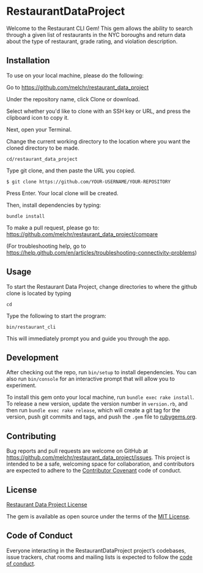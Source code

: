 # RestaurantDataProject

Welcome to the Restaurant CLI Gem! This gem allows the ability to search through a given list of restaurants in the NYC boroughs and return data about the type of restaurant, grade rating, and violation description.

## Installation

To use on your local machine, please do the following:

Go to https://github.com/melchr/restaurant_data_project

Under the repository name, click Clone or download.

Select whether you'd like to clone with an SSH key or URL, and press the clipboard icon to copy it.

Next, open your Terminal.

Change the current working directory to the location where you want the cloned directory to be made.
```
cd/restaurant_data_project
```

Type git clone, and then paste the URL you copied.
```
$ git clone https://github.com/YOUR-USERNAME/YOUR-REPOSITORY
```
Press Enter. Your local clone will be created.

Then, install dependencies by typing:
```
bundle install
```

To make a pull request, please go to: https://github.com/melchr/restaurant_data_project/compare

(For troubleshooting help, go to https://help.github.com/en/articles/troubleshooting-connectivity-problems)

## Usage

To start the Restaurant Data Project, change directories to where the github clone is located by typing
```
cd
```
Type the following to start the program:
```
bin/restaurant_cli
```
This will immediately prompt you and guide you through the app.

## Development

After checking out the repo, run `bin/setup` to install dependencies. You can also run `bin/console` for an interactive prompt that will allow you to experiment.

To install this gem onto your local machine, run `bundle exec rake install`. To release a new version, update the version number in `version.rb`, and then run `bundle exec rake release`, which will create a git tag for the version, push git commits and tags, and push the `.gem` file to [rubygems.org](https://rubygems.org).

## Contributing

Bug reports and pull requests are welcome on GitHub at https://github.com/melchr/restaurant_data_project/issues. This project is intended to be a safe, welcoming space for collaboration, and contributors are expected to adhere to the [Contributor Covenant](http://contributor-covenant.org) code of conduct.

## License

[Restaurant Data Project License](https://github.com/melchr/restaurant_data_project/blob/master/LICENSE.txt)

The gem is available as open source under the terms of the [MIT License](https://opensource.org/licenses/MIT).

## Code of Conduct

Everyone interacting in the RestaurantDataProject project’s codebases, issue trackers, chat rooms and mailing lists is expected to follow the [code of conduct](https://github.com/melchr/restaurant_data_project/blob/master/CODE_OF_CONDUCT.md).
